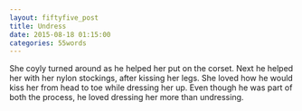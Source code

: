 ```yaml
---
layout: fiftyfive_post
title: Undress
date: 2015-08-18 01:15:00
categories: 55words
---
```


She coyly turned around as he helped her put on the corset. Next he helped her with her nylon stockings, after kissing her legs. She loved how he would kiss her from head to toe while dressing her up. Even though he was part of both the process, he loved dressing her more than undressing.
